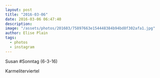 ```yaml
---
layout: post
title: "2016-03-06"
date: 2016-03-06 06:47:40
description: 
image: "/assets/photos/201603/75897663e154448384b94bd8f302afa1.jpg"
author: Elise Plain
tags: 
  - photos
  - instagram
---
```


Susan #Sonntag (6-3-16)
<p></p>
Karmeliterviertel